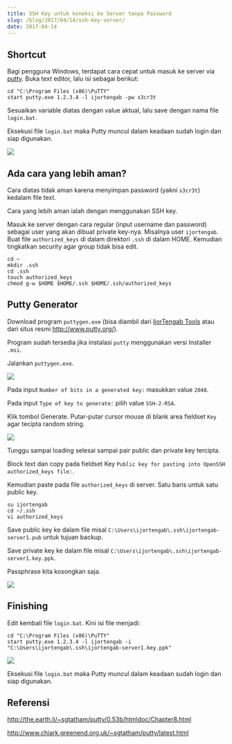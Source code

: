 ```yaml
---
title: SSH Key untuk koneksi ke Server tanpa Password
slug: /blog/2017/04/14/ssh-key-server/
date: 2017-04-14
---
```


## Shortcut

Bagi pengguna Windows, terdapat cara cepat untuk masuk ke server via [putty]. Buka text editor, lalu isi sebagai berikut:

```
cd "C:\Program Files (x86)\PuTTY"
start putty.exe 1.2.3.4 -l ijortengab -pw s3cr3t
```

Sesuaikan variable diatas dengan value aktual, lalu save dengan nama file `login.bat`.

Eksekusi file `login.bat` maka Putty muncul dalam keadaan sudah login dan siap digunakan.

<img src="https://res.cloudinary.com/ijortengab/image/upload/v1/ijortengab.id/screenshot.749.png"></img>

## Ada cara yang lebih aman?

Cara diatas tidak aman karena menyimpan password (yakni `s3cr3t`) kedalam file text. 

Cara yang lebih aman ialah dengan menggunakan SSH key.

Masuk ke server dengan cara regular (input username dan password) sebagai user yang akan dibuat private key-nya. Misalnya user `ijortengab`. Buat file `authorized_keys` di dalam direktori `.ssh` di dalam HOME. Kemudian tingkatkan security agar group tidak bisa edit.

```
cd ~
mkdir .ssh
cd .ssh
touch authorized_keys
chmod g-w $HOME $HOME/.ssh $HOME/.ssh/authorized_keys
```

## Putty Generator

Download program `puttygen.exe` (bisa diambil dari [IjorTengab Tools][1] atau dari situs resmi http://www.putty.org/).

Program sudah tersedia jika instalasi `putty` menggunakan versi Installer `.msi`.

[1]: http://ijortengab.id/tools/

Jalankan `puttygen.exe`. 

<img src="https://res.cloudinary.com/ijortengab/image/upload/v1/ijortengab.id/screenshot.750.png"></img>

Pada input `Number of bits in a generated key:` masukkan value `2048`. 

Pada input `Type of key to generate:` pilih value `SSH-2-RSA`.

Klik tombol Generate. Putar-putar cursor mouse di blank area fieldset `Key` agar tecipta random string.

<img src="https://res.cloudinary.com/ijortengab/image/upload/v1/ijortengab.id/screenshot.752.png"></img>

Tunggu sampai loading selesai sampai pair public dan private key tercipta. 

Block text dan copy pada fieldset Key `Public key for pasting into OpenSSH authorized_keys file:`.

Kemudian paste pada file `authorized_keys` di server. Satu baris untuk satu public key.

```
su ijortengab
cd ~/.ssh
vi authorized_keys
```

Save public key ke dalam file misal `C:\Users\ijortengab\.ssh\ijortengab-server1.pub` untuk tujuan backup.

Save private key ke dalam file misal `C:\Users\ijortengab\.ssh\ijortengab-server1.key.ppk`.

Passphrase kita kosongkan saja.

<img src="https://res.cloudinary.com/ijortengab/image/upload/v1/ijortengab.id/screenshot.753.png"></img>

## Finishing

Edit kembali file `login.bat`. Kini isi file menjadi:

```
cd "C:\Program Files (x86)\PuTTY"
start putty.exe 1.2.3.4 -l ijortengab -i "C:\Users\ijortengab\.ssh\ijortengab-server1.key.ppk"
```

<img src="https://res.cloudinary.com/ijortengab/image/upload/v1/ijortengab.id/screenshot.754.png"></img>

Eksekusi file `login.bat` maka Putty muncul dalam keadaan sudah login dan siap digunakan.


[putty]: http://www.putty.org/




## Referensi

http://the.earth.li/~sgtatham/putty/0.53b/htmldoc/Chapter8.html

http://www.chiark.greenend.org.uk/~sgtatham/putty/latest.html
